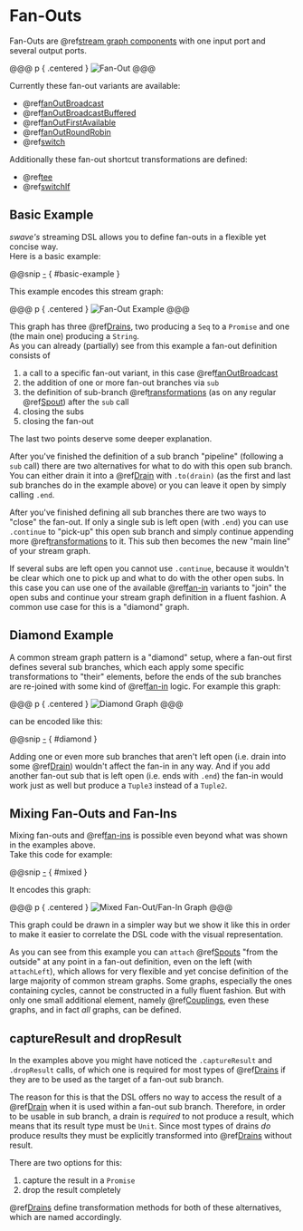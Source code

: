 Fan-Outs
========

Fan-Outs are @ref[stream graph components] with one input port and several output ports.
 
@@@ p { .centered }
![Fan-Out](.../fan-out.svg)
@@@

Currently these fan-out variants are available:
 
* @ref[fanOutBroadcast]
* @ref[fanOutBroadcastBuffered]
* @ref[fanOutFirstAvailable]
* @ref[fanOutRoundRobin]
* @ref[switch]

Additionally these fan-out shortcut transformations are defined:

* @ref[tee]
* @ref[switchIf]


Basic Example
-------------

*swave's* streaming DSL allows you to define fan-outs in a flexible yet concise way.<br/>
Here is a basic example:

@@snip [-]($test/FanOutSpec.scala) { #basic-example }  

This example encodes this stream graph:

@@@ p { .centered }
![Fan-Out Example](.../basic-fan-out.svg)
@@@

This graph has three @ref[Drains], two producing a `Seq` to a `Promise` and one (the main one) producing a `String`. <br/>
As you can already (partially) see from this example a fan-out definition consists of

1. a call to a specific fan-out variant, in this case @ref[fanOutBroadcast]
2. the addition of one or more fan-out branches via `sub`
3. the definition of sub-branch @ref[transformations][] (as on any regular @ref[Spout]) after the `sub` call 
4. closing the subs
5. closing the fan-out
 
The last two points deserve some deeper explanation.

After you've finished the definition of a sub branch "pipeline" (following a `sub` call) there are two alternatives for
what to do with this open sub branch. You can either drain it into a @ref[Drain] with `.to(drain)` (as the first and
last sub branches do in the example above) or you can leave it open by simply calling `.end`.

After you've finished defining all sub branches there are two ways to "close" the fan-out. If only a single sub is left
open (with `.end`) you can use `.continue` to "pick-up" this open sub branch and simply continue appending more
@ref[transformations] to it. This sub then becomes the new "main line" of your stream graph.

If several subs are left open you cannot use `.continue`, because it wouldn't be clear which one to pick up and what to
do with the other open subs. In this case you can use one of the available @ref[fan-in] variants to "join" the open
subs and continue your stream graph definition in a fluent fashion. A common use case for this is a "diamond" graph.


Diamond Example
---------------

A common stream graph pattern is a "diamond" setup, where a fan-out first defines several sub branches, which each
apply some specific transformations to "their" elements, before the ends of the sub branches are re-joined with some
kind of @ref[fan-in] logic. For example this graph:

@@@ p { .centered }
![Diamond Graph](.../diamond.svg)
@@@

can be encoded like this:

@@snip [-]($test/FanOutSpec.scala) { #diamond }

Adding one or even more sub branches that aren't left open (i.e. drain into some @ref[Drain]) wouldn't affect the
fan-in in any way. And if you add another fan-out sub that is left open (i.e. ends with `.end`) the fan-in would work
just as well but produce a `Tuple3` instead of a `Tuple2`.


Mixing Fan-Outs and Fan-Ins
---------------------------

Mixing fan-outs and @ref[fan-ins] is possible even beyond what was shown in the examples above.<br/>
Take this code for example:

@@snip [-]($test/FanOutSpec.scala) { #mixed }

It encodes this graph:

@@@ p { .centered }
![Mixed Fan-Out/Fan-In Graph](.../mixed.svg)
@@@

This graph could be drawn in a simpler way but we show it like this in order to make it easier to correlate the DSL
code with the visual representation.

As you can see from this example you can `attach` @ref[Spouts] "from the outside" at any point in a fan-out definition,
even on the left (with `attachLeft`), which allows for very flexible and yet concise definition of the large majority
of common stream graphs. Some graphs, especially the ones containing cycles, cannot be constructed in a fully fluent
fashion. But with only one small additional element, namely @ref[Couplings], even these graphs, and in fact *all*
graphs, can be defined. 


captureResult and dropResult 
----------------------------

In the examples above you might have noticed the `.captureResult` and `.dropResult` calls, of which one is required for
most types of @ref[Drains] if they are to be used as the target of a fan-out sub branch.

The reason for this is that the DSL offers no way to access the result of a @ref[Drain] when it is used within a
fan-out sub branch. Therefore, in order to be usable in sub branch, a drain is *required* to not produce a result,
which means that its result type must be `Unit`. Since most types of drains *do* produce results they must be explicitly
transformed into @ref[Drains] without result.

There are two options for this:

1. capture the result in a `Promise`
2. drop the result completely

@ref[Drains] define transformation methods for both of these alternatives, which are named accordingly. 

 
  [stream graph components]: ../basics.md#streams-as-graphs
  [Spout]: ../spouts.md
  [Spouts]: ../spouts.md
  [Drains]: ../drains.md
  [Drain]: ../drains.md
  [transformations]: overview.md
  [fan-in]: fan-ins.md
  [fan-ins]: fan-ins.md
  [Couplings]: couplings.md
  [fanOutBroadcast]: reference/fanOutBroadcast.md
  [fanOutBroadcastBuffered]: reference/fanOutBroadcastBuffered.md
  [fanOutFirstAvailable]: reference/fanOutFirstAvailable.md
  [fanOutRoundRobin]: reference/fanOutRoundRobin.md
  [switch]: reference/switch.md
  [switchIf]: reference/switchIf.md
  [tee]: reference/tee.md
